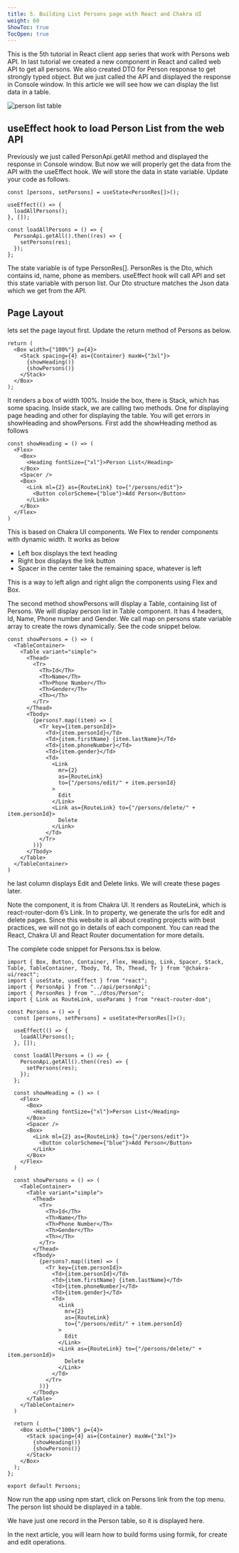 ```yaml
---
title: 5. Building List Persons page with React and Chakra UI
weight: 60
ShowToc: true
TocOpen: true
---
```


This is the 5th tutorial in React client app series that work with Persons web API. In last tutorial we created a new component in React and called web API to get all persons. We also created DTO for Person response to get strongly typed object. But we just called the API and displayed the response in Console window. In this article we will see how we can display the list data in a table.

![person list table](/images/person-list-table-1024x509.jpg "person list table")

## useEffect hook to load Person List from the web API

Previously we just called PersonApi.getAll method and displayed the response in Console window. But now we will properly get the data from the API with the useEffect hook. We will store the data in state variable. Update your code as follows.

```react
const [persons, setPersons] = useState<PersonRes[]>();

useEffect(() => {
  loadAllPersons();
}, []);

const loadAllPersons = () => {
  PersonApi.getAll().then((res) => {
    setPersons(res);
  });
};
```

The state variable is of type PersonRes[]. PersonRes is the Dto, which contains id, name, phone as members. useEffect hook will call API and set this state variable with person list. Our Dto structure matches the Json data which we get from the API.

## Page Layout

lets set the page layout first. Update the return method of Persons as below.

```react
return (
  <Box width={"100%"} p={4}>
    <Stack spacing={4} as={Container} maxW={"3xl"}>
      {showHeading()}
      {showPersons()}
    </Stack>
  </Box>
);
```

It renders a box of width 100%. Inside the box, there is Stack, which has some spacing. Inside stack, we are calling two methods. One for displaying page heading and other for displaying the table. You will get errors in showHeading and showPersons. First add the showHeading method as follows

```react
const showHeading = () => (
  <Flex>
    <Box>
      <Heading fontSize={"xl"}>Person List</Heading>
    </Box>
    <Spacer />
    <Box>
      <Link ml={2} as={RouteLink} to={"/persons/edit"}>
        <Button colorScheme={"blue"}>Add Person</Button>
      </Link>
    </Box>
  </Flex>
)
```

This is based on Chakra UI components. We Flex to render components with dynamic width. It works as below

- Left box displays the text heading
- Right box displays the link button
- Spacer in the center take the remaining space, whatever is left

This is a way to left align and right align the components using Flex and Box.

The second method showPersons will display a Table, containing list of Persons. We will display person list in Table component. It has 4 headers, Id, Name, Phone number and Gender. We call map on persons state variable array to create the rows dynamically. See the code snippet below.

```react
const showPersons = () => (
  <TableContainer>
    <Table variant="simple">
      <Thead>
        <Tr>
          <Th>Id</Th>
          <Th>Name</Th>
          <Th>Phone Number</Th>
          <Th>Gender</Th>
          <Th></Th>
        </Tr>
      </Thead>
      <Tbody>
        {persons?.map((item) => (
          <Tr key={item.personId}>
            <Td>{item.personId}</Td>
            <Td>{item.firstName} {item.lastName}</Td>
            <Td>{item.phoneNumber}</Td>
            <Td>{item.gender}</Td>
            <Td>
              <Link
                mr={2}
                as={RouteLink}
                to={"/persons/edit/" + item.personId}
              >
                Edit
              </Link>
              <Link as={RouteLink} to={"/persons/delete/" + item.personId}>
                Delete
              </Link>
            </Td>
          </Tr>
        ))}
      </Tbody>
    </Table>
  </TableContainer>
)
```

he last column displays Edit and Delete links. We will create these pages later.

Note the <Link> component, it is from Chakra UI. It renders as RouteLink, which is react-router-dom 6’s Link. In to property, we generate the urls for edit and delete pages. Since this website is all about creating projects with best practices, we will not go in details of each component. You can read the React, Chakra UI and React Router documentation for more details.

The complete code snippet for Persons.tsx is below.

```react
import { Box, Button, Container, Flex, Heading, Link, Spacer, Stack, Table, TableContainer, Tbody, Td, Th, Thead, Tr } from "@chakra-ui/react";
import { useState, useEffect } from "react";
import { PersonApi } from "../api/personApi";
import { PersonRes } from "../dtos/Person";
import { Link as RouteLink, useParams } from "react-router-dom";

const Persons = () => {
  const [persons, setPersons] = useState<PersonRes[]>();

  useEffect(() => {
    loadAllPersons();
  }, []);

  const loadAllPersons = () => {
    PersonApi.getAll().then((res) => {
      setPersons(res);
    });
  };

  const showHeading = () => (
    <Flex>
      <Box>
        <Heading fontSize={"xl"}>Person List</Heading>
      </Box>
      <Spacer />
      <Box>
        <Link ml={2} as={RouteLink} to={"/persons/edit"}>
          <Button colorScheme={"blue"}>Add Person</Button>
        </Link>
      </Box>
    </Flex>
  )

  const showPersons = () => (
    <TableContainer>
      <Table variant="simple">
        <Thead>
          <Tr>
            <Th>Id</Th>
            <Th>Name</Th>
            <Th>Phone Number</Th>
            <Th>Gender</Th>
            <Th></Th>
          </Tr>
        </Thead>
        <Tbody>
          {persons?.map((item) => (
            <Tr key={item.personId}>
              <Td>{item.personId}</Td>
              <Td>{item.firstName} {item.lastName}</Td>
              <Td>{item.phoneNumber}</Td>
              <Td>{item.gender}</Td>
              <Td>
                <Link
                  mr={2}
                  as={RouteLink}
                  to={"/persons/edit/" + item.personId}
                >
                  Edit
                </Link>
                <Link as={RouteLink} to={"/persons/delete/" + item.personId}>
                  Delete
                </Link>
              </Td>
            </Tr>
          ))}
        </Tbody>
      </Table>
    </TableContainer>
  )

  return (
    <Box width={"100%"} p={4}>
      <Stack spacing={4} as={Container} maxW={"3xl"}>
        {showHeading()}
        {showPersons()}
      </Stack>
    </Box>
  );
};

export default Persons;
```

Now run the app using npm start, click on Persons link from the top menu. The person list should be displayed in a table.

We have just one record in the Person table, so it is displayed here.

In the next article, you will learn how to build forms using formik, for create and edit operations.